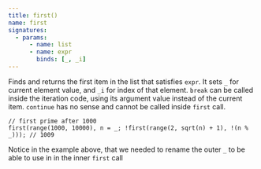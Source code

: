 ```yaml
---
title: first()
name: first
signatures:
  - params:
      - name: list
      - name: expr
        binds: [_, _i]
---
```


Finds and returns the first item in the list that satisfies `expr`. It sets `_`
for current element value, and `_i` for index of that element. `break` can be
called inside the iteration code, using its argument value instead of the
current item. `continue` has no sense and cannot be called inside `first` call.

```scarpet
// first prime after 1000
first(range(1000, 10000), n = _; !first(range(2, sqrt(n) + 1), !(n % _))); // 1009
```

Notice in the example above, that we needed to rename the outer `_` to be able
to use in in the inner `first` call

